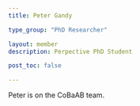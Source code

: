 ```yaml
---
title: Peter Gandy

type_group: "PhD Researcher"

layout: member
description: Perpective PhD Student

post_toc: false

---
```

Peter is on the CoBaAB team.
